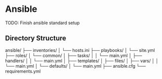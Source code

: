 # Ansible
TODO: Finish ansible standard setup

## Directory Structure
ansible/
├── inventories/
│   └── hosts.ini
├── playbooks/
│   └── site.yml
├── roles/
│   └── common/
│       ├── tasks/
│       │   └── main.yml
│       ├── handlers/
│       │   └── main.yml
│       ├── templates/
│       ├── files/
│       ├── vars/
│       │   └── main.yml
│       └── defaults/
│           └── main.yml
├── ansible.cfg
└── requirements.yml
